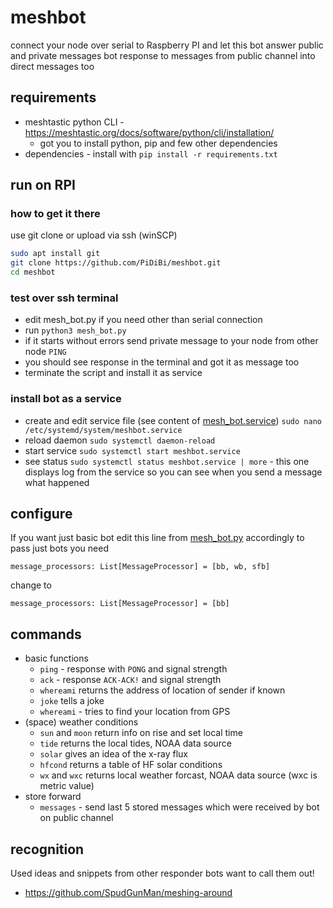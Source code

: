 # meshbot

connect your node over serial to Raspberry PI and let this bot answer public and private messages
bot response to messages from public channel into direct messages too

## requirements

- meshtastic python CLI - https://meshtastic.org/docs/software/python/cli/installation/
  - got you to install python, pip and few other dependencies
- dependencies - install with `pip install -r requirements.txt`

## run on RPI

### how to get it there

use git clone or upload via ssh (winSCP)

```bash
sudo apt install git
git clone https://github.com/PiDiBi/meshbot.git
cd meshbot
```

### test over ssh terminal

- edit mesh_bot.py if you need other than serial connection
- run `python3 mesh_bot.py` 
- if it starts without errors send private message to your node from other node `PING`
- you should see response in the terminal and got it as message too
- terminate the script and install it as service

### install bot as a service

- create and edit service file (see content of [mesh_bot.service](mesh_bot.service)) `sudo nano /etc/systemd/system/meshbot.service`
- reload daemon `sudo systemctl daemon-reload`
- start service `sudo systemctl start meshbot.service`
- see status `sudo systemctl status meshbot.service | more` - this one displays log from the service so you can see when you send a message what happened

## configure

If you want just basic bot edit this line from [mesh_bot.py](mesh_bot.py) accordingly to pass just bots you need 

```python3
message_processors: List[MessageProcessor] = [bb, wb, sfb]
```

change to

```python3
message_processors: List[MessageProcessor] = [bb]
```

## commands

- basic functions
  - `ping` - response with `PONG` and signal strength
  - `ack` - response `ACK-ACK!` and signal strength
  - `whereami` returns the address of location of sender if known
  - `joke` tells a joke
  - `whereami` - tries to find your location from GPS
- (space) weather conditions
  - `sun` and `moon` return info on rise and set local time
  - `tide` returns the local tides, NOAA data source
  - `solar` gives an idea of the x-ray flux
  - `hfcond` returns a table of HF solar conditions
  - `wx` and `wxc` returns local weather forcast, NOAA data source (wxc is metric value)
- store forward
  - `messages` - send last 5 stored messages which were received by bot on public channel
  
## recognition

Used ideas and snippets from other responder bots want to call them out!

- https://github.com/SpudGunMan/meshing-around
